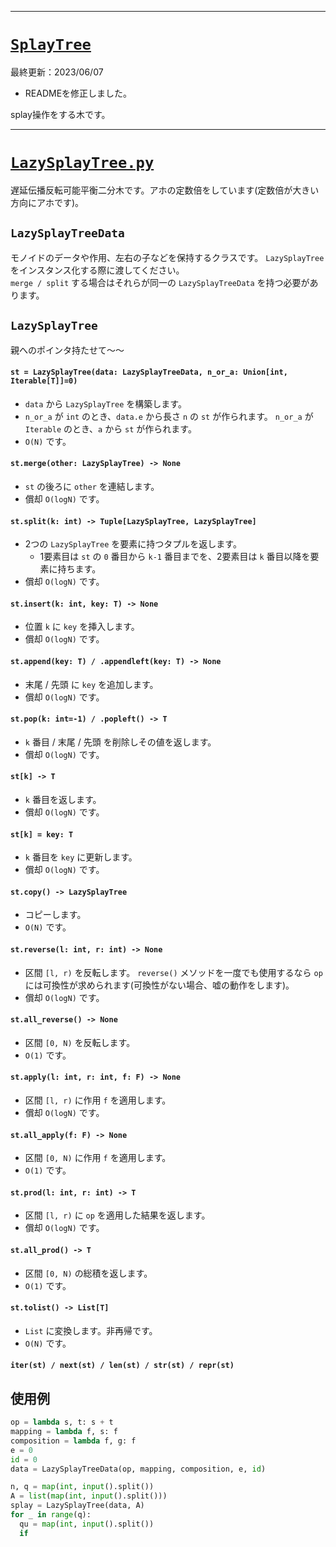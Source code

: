 _____

# [`SplayTree`](https://github.com/titanium-22/Library_py/blob/main/DataStructures/BBST/SplayTree)

最終更新：2023/06/07
- READMEを修正しました。

splay操作をする木です。

_____

# [`LazySplayTree.py`](https://github.com/titanium-22/Library_py/blob/main/DataStructures/BBST/SplayTree/LazySplayTree.py)
<!-- code=https://github.com/titanium-22/Library_py/blob/main/DataStructures\SplayTree\SplayTree.py -->

遅延伝播反転可能平衡二分木です。アホの定数倍をしています(定数倍が大きい方向にアホです)。

## `LazySplayTreeData`
モノイドのデータや作用、左右の子などを保持するクラスです。 `LazySplayTree` をインスタンス化する際に渡してください。  
`merge / split` する場合はそれらが同一の `LazySplayTreeData` を持つ必要があります。

## `LazySplayTree`

親へのポインタ持たせて～～

#### `st = LazySplayTree(data: LazySplayTreeData, n_or_a: Union[int, Iterable[T]]=0)`
- `data` から `LazySplayTree` を構築します。
- `n_or_a` が `int` のとき、`data.e` から長さ `n` の `st` が作られます。
`n_or_a` が `Iterable` のとき、`a` から `st` が作られます。
-  `O(N)` です。

#### `st.merge(other: LazySplayTree) -> None`
- `st` の後ろに `other` を連結します。
- 償却 `O(logN)` です。

#### `st.split(k: int) -> Tuple[LazySplayTree, LazySplayTree]`
- 2つの `LazySplayTree` を要素に持つタプルを返します。
  - 1要素目は `st` の `0` 番目から `k-1` 番目までを、2要素目は `k` 番目以降を要素に持ちます。
- 償却 `O(logN)` です。

#### `st.insert(k: int, key: T) -> None`
- 位置 `k` に `key` を挿入します。
- 償却 `O(logN)` です。

#### `st.append(key: T) / .appendleft(key: T) -> None`
- 末尾 / 先頭 に `key` を追加します。
- 償却 `O(logN)` です。

#### `st.pop(k: int=-1) / .popleft() -> T`
- `k` 番目 / 末尾 / 先頭 を削除しその値を返します。
- 償却 `O(logN)` です。

#### `st[k] -> T`
- `k` 番目を返します。
- 償却 `O(logN)` です。

#### `st[k] = key: T`
- `k` 番目を `key` に更新します。
- 償却 `O(logN)` です。

#### `st.copy() -> LazySplayTree`
- コピーします。
- `O(N)` です。

#### `st.reverse(l: int, r: int) -> None`
- 区間 `[l, r)` を反転します。 `reverse()` メソッドを一度でも使用するなら `op` には可換性が求められます(可換性がない場合、嘘の動作をします)。
- 償却 `O(logN)` です。

#### `st.all_reverse() -> None`
- 区間 `[0, N)` を反転します。
- `O(1)` です。

#### `st.apply(l: int, r: int, f: F) -> None`
- 区間 `[l, r)` に作用 `f` を適用します。
- 償却 `O(logN)` です。

#### `st.all_apply(f: F) -> None`
- 区間 `[0, N)` に作用 `f` を適用します。
- `O(1)` です。

#### `st.prod(l: int, r: int) -> T`
- 区間 `[l, r)` に `op` を適用した結果を返します。
- 償却 `O(logN)` です。

#### `st.all_prod() -> T`
- 区間 `[0, N)` の総積を返します。
- `O(1)` です。

#### `st.tolist() -> List[T]`
- `List` に変換します。非再帰です。
- `O(N)` です。

#### `iter(st) / next(st) / len(st) / str(st) / repr(st)`


## 使用例

```python
op = lambda s, t: s + t
mapping = lambda f, s: f
composition = lambda f, g: f
e = 0
id = 0
data = LazySplayTreeData(op, mapping, composition, e, id)

n, q = map(int, input().split())
A = list(map(int, input().split()))
splay = LazySplayTree(data, A)
for _ in range(q):
  qu = map(int, input().split())
  if

```
